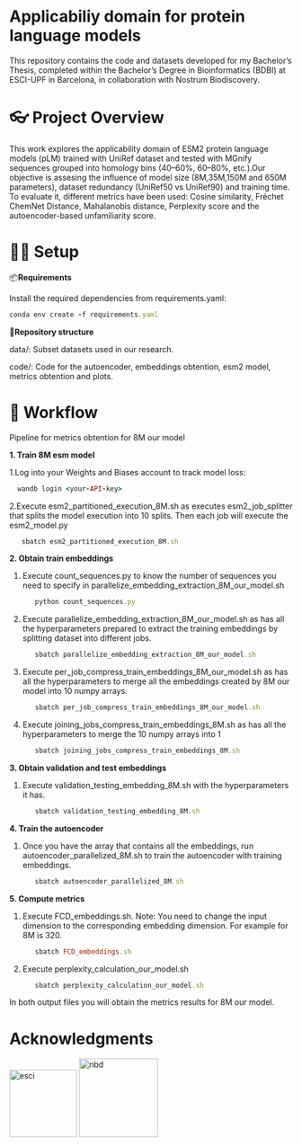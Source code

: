 # Applicabiliy domain for protein language models 
This repository contains the code and datasets developed for my Bachelor’s Thesis, completed within the Bachelor’s Degree in Bioinformatics (BDBI) at ESCI-UPF in Barcelona, in collaboration with Nostrum Biodiscovery.


# 👓 Project Overview 
This work explores the applicability domain of ESM2 protein language models (pLM) trained with UniRef dataset and tested with MGnify sequences grouped into homology bins (40–60%, 60–80%, etc.).Our objective is assesing the influence of model size (8M,35M,150M and 650M parameters), dataset redundancy (UniRef50 vs UniRef90) and training time. To evaluate it, different metrics have been used: Cosine similarity, Fréchet ChemNet Distance, Mahalanobis distance, Perplexity score and the autoencoder-based unfamiliarity score.


# 🧑‍💻 Setup 

📦**Requirements** 

Install the required dependencies from requirements.yaml:

```ruby
conda env create -f requirements.yaml
```

📁**Repository structure** 

data/: Subset datasets used in our research.

code/: Code for the autoencoder, embeddings obtention, esm2 model, metrics obtention and plots.

# 🤖 Workflow 

Pipeline for metrics obtention for 8M our model

**1. Train 8M esm model**
   
   1.Log into your Weights and Biases account to track model loss:
   
   ```ruby
     wandb login <your-API-key>
   ```
   
   2.Execute esm2_partitioned_execution_8M.sh as executes esm2_job_splitter that splits the model execution into 10        splits. Then each job will execute the esm2_model.py

   ```ruby
      sbatch esm2_partitioned_execution_8M.sh
   ```

**2. Obtain train embeddings**

   1. Execute count_sequences.py to know the number of sequences you need to specify in                                     parallelize_embedding_extraction_8M_our_model.sh

      ```ruby     
         python count_sequences.py
      ```
        
   3. Execute parallelize_embedding_extraction_8M_our_model.sh as has all the hyperparameters prepared to extract           the training embeddings by splitting dataset into different jobs.

      ```ruby
         sbatch parallelize_embedding_extraction_8M_our_model.sh
      ```
   5. Execute per_job_compress_train_embeddings_8M_our_model.sh as has all the hyperparameters to merge all the             embeddings created by 8M our model into 10 numpy arrays.

      ```ruby
         sbatch per_job_compress_train_embeddings_8M_our_model.sh
      ```
      
   7. Execute joining_jobs_compress_train_embeddings_8M.sh as has all the hyperparameters to merge the 10 numpy             arrays into 1

      ```ruby
         sbatch joining_jobs_compress_train_embeddings_8M.sh
      ```
      
**3. Obtain validation and test embeddings**

   1. Execute validation_testing_embedding_8M.sh with the hyperparameters it has.

      ```ruby
         sbatch validation_testing_embedding_8M.sh
      ```

**4. Train the autoencoder**

   1. Once you have the array that contains all the embeddings, run autoencoder_parallelized_8M.sh to train the          autoencoder with training embeddings.

      ```ruby
         sbatch autoencoder_parallelized_8M.sh
      ```
      
**5. Compute metrics**

   1. Execute FCD_embeddings.sh. Note: You need to change the input dimension to the corresponding embedding             dimension. For example for 8M is 320.

      ```ruby
         sbatch FCD_embeddings.sh
      ```   
   
   3. Execute perplexity_calculation_our_model.sh

      ```ruby
         sbatch perplexity_calculation_our_model.sh
      ```
   
   In both output files you will obtain the metrics results for 8M our model.
# Acknowledgments

<img width="120" alt="esci" src="https://github.com/user-attachments/assets/07e66ace-1bbf-443b-b7d6-6287c564e2a9" />
<img width="140" alt="nbd" src="https://github.com/user-attachments/assets/41404ba6-3a92-49d9-ba05-aba5a54b0f76" />


